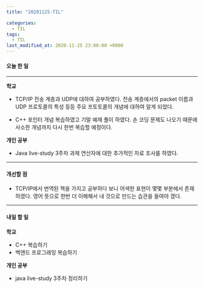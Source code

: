 ```yaml
---
title: "20201125-TIL"

categories:
  - TIL
tags:
  - TIL
last_modified_at: 2020-11-25 23:00:00 +0900
---
```


#### 오늘 한 일

---

__학교__

 - TCP/IP 전송 계층과 UDP에 대하여 공부하였다. 전송 계층에서의 packet 이름과 UDP 프로토콜의 특성 등등 주요 프토토콜의 개념에 대하여 알게 되었다.
 
 - C++ 포인터 개념 복습하였고 기말 예제 풀이 하였다. 손 코딩 문제도 나오기 때문에 사소한 개념까지 다시 한번 복습할 예정이다.

__개인 공부__

- Java live-study 3주차 과제 연산자에 대한 추가적인 자료 조사를 하였다.

---

#### 개선할 점

 - TCP/IP에서 번역된 책을 가지고 공부하다 보니 어색한 표현이 몇몇 부분에서 존재하였다. 영어 뜻으로 한번 더 이해해서 내 것으로 만드는 습관을 들여야 겠다.

---

#### 내일 할 일

__학교__

 - C++ 복습하기
 - 백엔드 프로그래밍 복습하기

__개인 공부__

 - java live-study 3주차 정리하기
